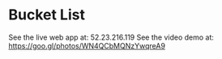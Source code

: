 # Bucket List

See the live web app at: 52.23.216.119
See the video demo at: https://goo.gl/photos/WN4QCbMQNzYwqreA9
